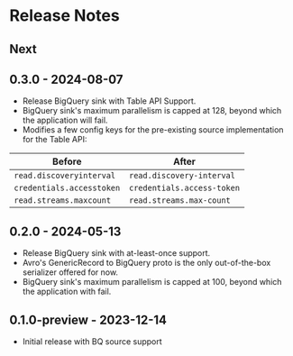 # Release Notes

## Next

## 0.3.0 - 2024-08-07
* Release BigQuery sink with Table API Support.
* BigQuery sink's maximum parallelism is capped at 128, beyond which the application will fail.
* Modifies a few config keys for the pre-existing source implementation for the Table API:

| Before                    | After                      |
|---------------------------|----------------------------|
| `read.discoveryinterval`  | `read.discovery-interval`  |
| `credentials.accesstoken` | `credentials.access-token` |
| `read.streams.maxcount`   | `read.streams.max-count`   |

## 0.2.0 - 2024-05-13

* Release BigQuery sink with at-least-once support.
* Avro's GenericRecord to BigQuery proto is the only out-of-the-box serializer offered for now.
* BigQuery sink's maximum parallelism is capped at 100, beyond which the application with fail.

## 0.1.0-preview - 2023-12-14

* Initial release with BQ source support
